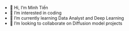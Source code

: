 - 👋 Hi, I’m Minh Tiến
- 👀 I’m interested in coding
- 🌱 I’m currently learning Data Analyst and Deep Learning
- 💞️ I’m looking to collaborate on Diffusion model projects

<!---
tmtien1610/tmtien1610 is a ✨ special ✨ repository because its `README.md` (this file) appears on your GitHub profile.
You can click the Preview link to take a look at your changes.
--->

